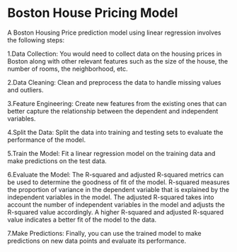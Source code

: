 # Boston House Pricing Model
A Boston Housing Price prediction model using linear regression involves the following steps:

1.Data Collection: You would need to collect data on the housing prices in Boston along with other relevant features such as the size of the house, the number of rooms, the neighborhood, etc.

2.Data Cleaning: Clean and preprocess the data to handle missing values and outliers.

3.Feature Engineering: Create new features from the existing ones that can better capture the relationship between the dependent and independent variables.

4.Split the Data: Split the data into training and testing sets to evaluate the performance of the model.

5.Train the Model: Fit a linear regression model on the training data and make predictions on the test data.

6.Evaluate the Model: The R-squared and adjusted R-squared metrics can be used to determine the goodness of fit of the model. R-squared measures the proportion of variance in the dependent variable that is explained by the independent variables in the model. The adjusted R-squared takes into account the number of independent variables in the model and adjusts the R-squared value accordingly. A higher R-squared and adjusted R-squared value indicates a better fit of the model to the data.

7.Make Predictions: Finally, you can use the trained model to make predictions on new data points and evaluate its performance.


